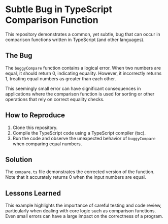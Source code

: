 # Subtle Bug in TypeScript Comparison Function

This repository demonstrates a common, yet subtle, bug that can occur in comparison functions written in TypeScript (and other languages).

## The Bug

The `buggyCompare` function contains a logical error. When two numbers are equal, it should return 0, indicating equality. However, it incorrectly returns 1, treating equal numbers as greater than each other.

This seemingly small error can have significant consequences in applications where the comparison function is used for sorting or other operations that rely on correct equality checks. 

## How to Reproduce

1. Clone this repository.
2. Compile the TypeScript code using a TypeScript compiler (tsc).
3. Run the code and observe the unexpected behavior of `buggyCompare` when comparing equal numbers.

## Solution

The `compare.ts` file demonstrates the corrected version of the function. Note that it accurately returns 0 when the input numbers are equal.

## Lessons Learned

This example highlights the importance of careful testing and code review, particularly when dealing with core logic such as comparison functions.  Even small errors can have a large impact on the correctness of a program.